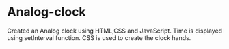 # Analog-clock
Created an Analog clock using HTML,CSS and JavaScript.
Time is displayed using setInterval function.
CSS is used to create the clock hands.
